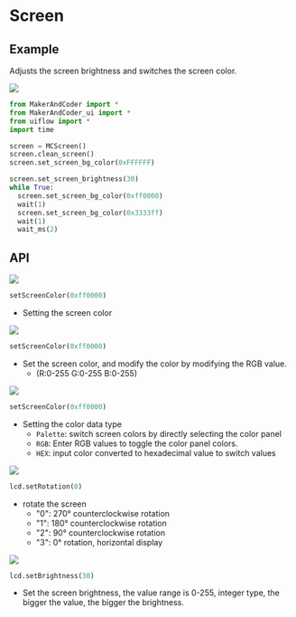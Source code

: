 # Screen

## Example

Adjusts the screen brightness and switches the screen color.

<img class="blockly_svg" src="https://makerandcoder.com/MCLab/blockly/ui/screen/uiflow_block_screen_example.svg"> 


```python
from MakerAndCoder import *
from MakerAndCoder_ui import *
from uiflow import *
import time

screen = MCScreen()
screen.clean_screen()
screen.set_screen_bg_color(0xFFFFFF)

screen.set_screen_brightness(30)
while True:
  screen.set_screen_bg_color(0xff0000)
  wait(1)
  screen.set_screen_bg_color(0x3333ff)
  wait(1)
  wait_ms(2)
```

## API

<img class="blockly_svg" src="https://makerandcoder.com/MCLab/blockly/ui/screen/uiflow_block_screen_set_backgroundcolor.svg"> 

```python
setScreenColor(0xff0000)
```

- Setting the screen color
  

<img class="blockly_svg" src="https://makerandcoder.com/MCLab/blockly/ui/screen/uiflow_block_screen_set_backgroundcolor_rgb_value.svg"> 

```python
setScreenColor(0xff0000)
```
 
- Set the screen color, and modify the color by modifying the RGB value.
  - (R:0-255  G:0-255 B:0-255)

<img class="blockly_svg" src="https://makerandcoder.com/MCLab/blockly/ui/screen/uiflow_block_screen_set_backgroundcolor_option.svg"> 

```python
setScreenColor(0xff0000)
```

- Setting the color data type
  - `Palette`: switch screen colors by directly selecting the color panel
  - `RGB`: Enter RGB values to toggle the color panel colors.
  - `HEX`: input color converted to hexadecimal value to switch values

<img class="blockly_svg" src="https://makerandcoder.com/MCLab/blockly/ui/screen/uiflow_block_screen_set_rotate_mode.svg"> 

```python
lcd.setRotation(0)
```

- rotate the screen
  - "0": 270° counterclockwise rotation
  - "1": 180° counterclockwise rotation
  - "2": 90° counterclockwise rotation
  - "3": 0° rotation, horizontal display

<img class="blockly_svg" src="https://makerandcoder.com/MCLab/blockly/ui/screen/uiflow_block_screen_set_brightness.svg"> 

```python
lcd.setBrightness(30)
```

- Set the screen brightness, the value range is 0-255, integer type, the bigger the value, the bigger the brightness.
